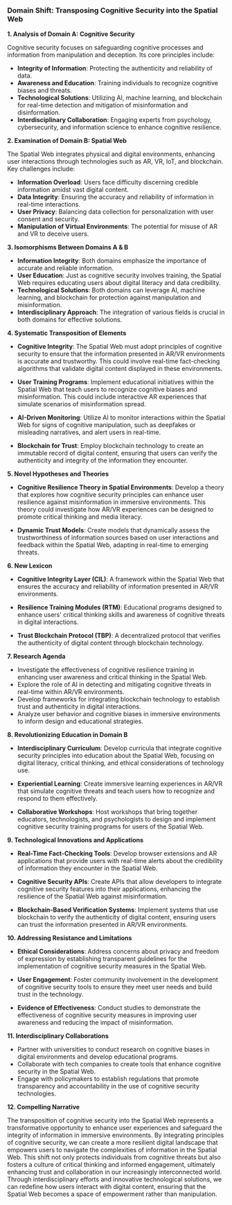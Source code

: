 ### Domain Shift: Transposing Cognitive Security into the Spatial Web

**1. Analysis of Domain A: Cognitive Security**

Cognitive security focuses on safeguarding cognitive processes and information from manipulation and deception. Its core principles include:

- **Integrity of Information**: Protecting the authenticity and reliability of data.
- **Awareness and Education**: Training individuals to recognize cognitive biases and threats.
- **Technological Solutions**: Utilizing AI, machine learning, and blockchain for real-time detection and mitigation of misinformation and disinformation.
- **Interdisciplinary Collaboration**: Engaging experts from psychology, cybersecurity, and information science to enhance cognitive resilience.

**2. Examination of Domain B: Spatial Web**

The Spatial Web integrates physical and digital environments, enhancing user interactions through technologies such as AR, VR, IoT, and blockchain. Key challenges include:

- **Information Overload**: Users face difficulty discerning credible information amidst vast digital content.
- **Data Integrity**: Ensuring the accuracy and reliability of information in real-time interactions.
- **User Privacy**: Balancing data collection for personalization with user consent and security.
- **Manipulation of Virtual Environments**: The potential for misuse of AR and VR to deceive users.

**3. Isomorphisms Between Domains A & B**

- **Information Integrity**: Both domains emphasize the importance of accurate and reliable information.
- **User Education**: Just as cognitive security involves training, the Spatial Web requires educating users about digital literacy and data credibility.
- **Technological Solutions**: Both domains can leverage AI, machine learning, and blockchain for protection against manipulation and misinformation.
- **Interdisciplinary Approach**: The integration of various fields is crucial in both domains for effective solutions.

**4. Systematic Transposition of Elements**

- **Cognitive Integrity**: The Spatial Web must adopt principles of cognitive security to ensure that the information presented in AR/VR environments is accurate and trustworthy. This could involve real-time fact-checking algorithms that validate digital content displayed in these environments.
  
- **User Training Programs**: Implement educational initiatives within the Spatial Web that teach users to recognize cognitive biases and misinformation. This could include interactive AR experiences that simulate scenarios of misinformation spread.

- **AI-Driven Monitoring**: Utilize AI to monitor interactions within the Spatial Web for signs of cognitive manipulation, such as deepfakes or misleading narratives, and alert users in real-time.

- **Blockchain for Trust**: Employ blockchain technology to create an immutable record of digital content, ensuring that users can verify the authenticity and integrity of the information they encounter.

**5. Novel Hypotheses and Theories**

- **Cognitive Resilience Theory in Spatial Environments**: Develop a theory that explores how cognitive security principles can enhance user resilience against misinformation in immersive environments. This theory could investigate how AR/VR experiences can be designed to promote critical thinking and media literacy.

- **Dynamic Trust Models**: Create models that dynamically assess the trustworthiness of information sources based on user interactions and feedback within the Spatial Web, adapting in real-time to emerging threats.

**6. New Lexicon**

- **Cognitive Integrity Layer (CIL)**: A framework within the Spatial Web that ensures the accuracy and reliability of information presented in AR/VR environments.

- **Resilience Training Modules (RTM)**: Educational programs designed to enhance users' critical thinking skills and awareness of cognitive threats in digital interactions.

- **Trust Blockchain Protocol (TBP)**: A decentralized protocol that verifies the authenticity of digital content through blockchain technology.

**7. Research Agenda**

- Investigate the effectiveness of cognitive resilience training in enhancing user awareness and critical thinking in the Spatial Web.
- Explore the role of AI in detecting and mitigating cognitive threats in real-time within AR/VR environments.
- Develop frameworks for integrating blockchain technology to establish trust and authenticity in digital interactions.
- Analyze user behavior and cognitive biases in immersive environments to inform design and educational strategies.

**8. Revolutionizing Education in Domain B**

- **Interdisciplinary Curriculum**: Develop curricula that integrate cognitive security principles into education about the Spatial Web, focusing on digital literacy, critical thinking, and ethical considerations of technology use.

- **Experiential Learning**: Create immersive learning experiences in AR/VR that simulate cognitive threats and teach users how to recognize and respond to them effectively.

- **Collaborative Workshops**: Host workshops that bring together educators, technologists, and psychologists to design and implement cognitive security training programs for users of the Spatial Web.

**9. Technological Innovations and Applications**

- **Real-Time Fact-Checking Tools**: Develop browser extensions and AR applications that provide users with real-time alerts about the credibility of information they encounter in the Spatial Web.

- **Cognitive Security APIs**: Create APIs that allow developers to integrate cognitive security features into their applications, enhancing the resilience of the Spatial Web against misinformation.

- **Blockchain-Based Verification Systems**: Implement systems that use blockchain to verify the authenticity of digital content, ensuring users can trust the information presented in AR/VR environments.

**10. Addressing Resistance and Limitations**

- **Ethical Considerations**: Address concerns about privacy and freedom of expression by establishing transparent guidelines for the implementation of cognitive security measures in the Spatial Web.

- **User Engagement**: Foster community involvement in the development of cognitive security tools to ensure they meet user needs and build trust in the technology.

- **Evidence of Effectiveness**: Conduct studies to demonstrate the effectiveness of cognitive security measures in improving user awareness and reducing the impact of misinformation.

**11. Interdisciplinary Collaborations**

- Partner with universities to conduct research on cognitive biases in digital environments and develop educational programs.
- Collaborate with tech companies to create tools that enhance cognitive security in the Spatial Web.
- Engage with policymakers to establish regulations that promote transparency and accountability in the use of cognitive security technologies.

**12. Compelling Narrative**

The transposition of cognitive security into the Spatial Web represents a transformative opportunity to enhance user experiences and safeguard the integrity of information in immersive environments. By integrating principles of cognitive security, we can create a more resilient digital landscape that empowers users to navigate the complexities of information in the Spatial Web. This shift not only protects individuals from cognitive threats but also fosters a culture of critical thinking and informed engagement, ultimately enhancing trust and collaboration in our increasingly interconnected world. Through interdisciplinary efforts and innovative technological solutions, we can redefine how users interact with digital content, ensuring that the Spatial Web becomes a space of empowerment rather than manipulation.